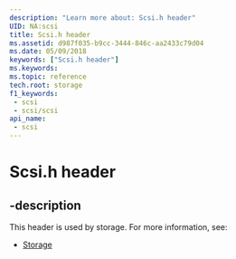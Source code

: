 ```yaml
---
description: "Learn more about: Scsi.h header"
UID: NA:scsi
title: Scsi.h header
ms.assetid: d987f035-b9cc-3444-846c-aa2433c79d04
ms.date: 05/09/2018
keywords: ["Scsi.h header"]
ms.keywords: 
ms.topic: reference
tech.root: storage
f1_keywords:
 - scsi
 - scsi/scsi
api_name:
 - scsi
---
```


# Scsi.h header


## -description

This header is used by storage. For more information, see:

- [Storage](../_storage/index.md)

